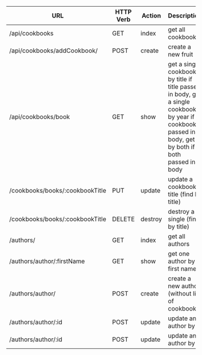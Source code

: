 | **URL**     | **HTTP Verb** | **Action** | **Description**             |
| ----------- | ------------- | -------------- | ---------------------- |
| /api/cookbooks     | GET           |    index            | get all cookbooks        |
| /api/cookbooks/addCookbook/     | POST          |    create            | create a new fruit     |
| /api/cookbooks/book  | GET           |    show            | get a single cookbook by title if title passed in body, get a single cookbook by year if cookbook passed in body, get it by both if both passed in body     |
| /cookbooks/books/:cookbookTitle | PUT           |    update            | update a cookbook's title (find by title)  |
| /cookbooks/books/:cookbookTitle | DELETE        |    destroy            | destroy a single (find by title) |
| /authors/ | GET       |    index           | get all authors |
| /authors/author/:firstName | GET       |    show          | get one author by first name|
| /authors/author/ | POST       |    create          | create a new author (without list of cookbooks) |
| /authors/author/:id | POST       |    update         | update an author by id |
| /authors/author/:id | POST       |    update         | update an author by id |
